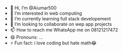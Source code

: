 - 👋 Hi, I’m @Aiumar500
- 👀 I’m interested in web computing
- 🌱 I’m currently learning full stack developement
- 💞️ I’m looking to collaborate on wep app projects
- 📫 How to reach me WhatsApp me on 08121217472
- 😄 Pronouns: ...
- ⚡ Fun fact: i love coding but hate math😂

<!---
Aiumar500/Aiumar500 is a ✨ special ✨ repository because its `README.md` (this file) appears on your GitHub profile.
You can click the Preview link to take a look at your changes.
--->
